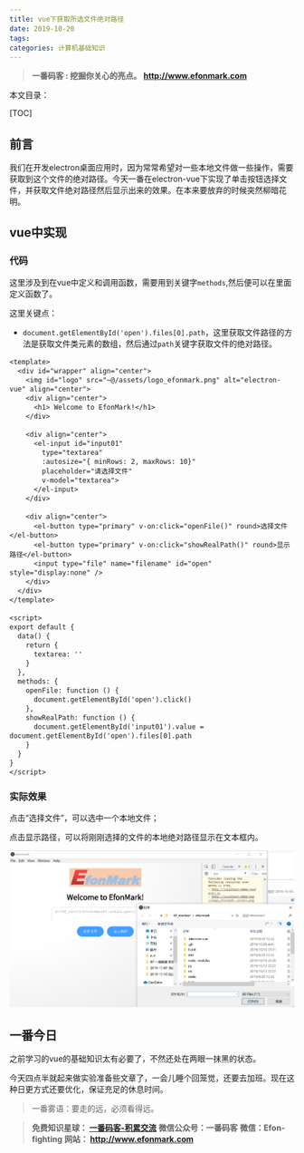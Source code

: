 ```yaml
---
title: vue下获取所选文件绝对路径
date: 2019-10-20
tags: 
categories: 计算机基础知识
---
```


> **一番码客 : 挖掘你关心的亮点。**
> **http://www.efonmark.com**

本文目录：

[TOC]

## 前言

我们在开发electron桌面应用时，因为常常希望对一些本地文件做一些操作，需要获取到这个文件的绝对路径。今天一番在electron-vue下实现了单击按钮选择文件，并获取文件绝对路径然后显示出来的效果。在本来要放弃的时候突然柳暗花明。

<!-- more -->

## vue中实现

### 代码

这里涉及到在vue中定义和调用函数，需要用到关键字`methods`,然后便可以在里面定义函数了。

这里关键点：

* `document.getElementById('open').files[0].path`，这里获取文件路径的方法是获取文件类元素的数组，然后通过`path`关键字获取文件的绝对路径。

```vue
<template>
  <div id="wrapper" align="center">
    <img id="logo" src="~@/assets/logo_efonmark.png" alt="electron-vue" align="center">
    <div align="center">
      <h1> Welcome to EfonMark!</h1>
    </div>

    <div align="center">
      <el-input id="input01"
        type="textarea"
        :autosize="{ minRows: 2, maxRows: 10}"
        placeholder="请选择文件"
        v-model="textarea">
      </el-input>
    </div>

    <div align="center">
      <el-button type="primary" v-on:click="openFile()" round>选择文件</el-button>
      <el-button type="primary" v-on:click="showRealPath()" round>显示路径</el-button>
      <input type="file" name="filename" id="open" style="display:none" />
    </div>
  </div>
</template>

<script>
export default {
  data() {
    return {
      textarea: ''
    }
  },
  methods: {
    openFile: function () {
      document.getElementById('open').click()
    },
    showRealPath: function () {
      document.getElementById('input01').value = document.getElementById('open').files[0].path
    }
  }
}
</script>
```

### 实际效果

点击“选择文件”，可以选中一个本地文件；

点击显示路径，可以将刚刚选择的文件的本地绝对路径显示在文本框内。

![1571524109411](2019-10-20-vue下获取所选文件绝对路径/01.png)

## 一番今日

之前学习的vue的基础知识太有必要了，不然还处在两眼一抹黑的状态。

今天四点半就起来做实验准备些文章了，一会儿睡个回笼觉，还要去加班。现在这种日更方式还要优化，保证充足的休息时间。

> 一番雾语：要走的远，必须看得远。



> **免费知识星球： [一番码客-积累交流]([wwww](https://t.zsxq.com/NRVBURr))**
> **微信公众号：一番码客**
> **微信：Efon-fighting**
> **网站： http://www.efonmark.com**
